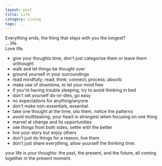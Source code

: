 ```yaml
---
layout: post
title: Life
category: Living
tags: ...
---
```

<!-- turn into Living page and add turn all into posts -->
Everything ends, the thing that stays with you the longest?
<br>
…
life.
<br>
Love life.

- give your thoughts time, don't just categorise them or leave them unthought
- walk and let things be thought over
- ground yourself in your surroundings
- read mindfully; read; think; connect; process; absorb
- make use of downtime, to let your mind free
- if you're having trouble sleeping, try to avoid thinking in bed
- don't set yourself do-or-dies, go easy
- no expectations for anything/anyone
- don't make non-essentials, essential. <!-- (_link to what we need blogpost_) -->
- take one thought at the time, silo them, notice the patterns
- avoid multitasking, your heart is strongest when focusing on one thing
- marvel at change and its opportunities
- see things from both sides, settle with the better
- live your story but enjoy others
- don't just do things for a reason, live them
- don't just share everything, allow yourself the thinking time. <!--(_its in their youth that thoughts might need tlc/ not survive pruning_) create post? -->


your life is your thoughts: the past, the present, and the future, all coming together in the present moment.
